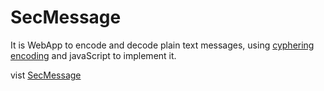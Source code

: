 # SecMessage

It is WebApp to encode and decode plain text messages, using [cyphering encoding](https://en.wikipedia.org/wiki/Cipher) and javaScript to implement it.


vist [SecMessage](http://ryuz.heliohost.org/)
